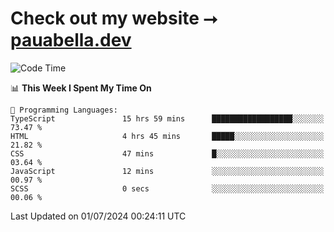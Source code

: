 # Check out my website ⭢ [pauabella.dev](https://pauabella.dev)

<!--START_SECTION:waka-->
![Code Time](http://img.shields.io/badge/Code%20Time-3%2C514%20hrs%2011%20mins-blue)

📊 **This Week I Spent My Time On** 

```text
💬 Programming Languages: 
TypeScript               15 hrs 59 mins      ██████████████████░░░░░░░   73.47 % 
HTML                     4 hrs 45 mins       █████░░░░░░░░░░░░░░░░░░░░   21.82 % 
CSS                      47 mins             █░░░░░░░░░░░░░░░░░░░░░░░░   03.64 % 
JavaScript               12 mins             ░░░░░░░░░░░░░░░░░░░░░░░░░   00.97 % 
SCSS                     0 secs              ░░░░░░░░░░░░░░░░░░░░░░░░░   00.06 % 
```


 Last Updated on 01/07/2024 00:24:11 UTC
<!--END_SECTION:waka-->
